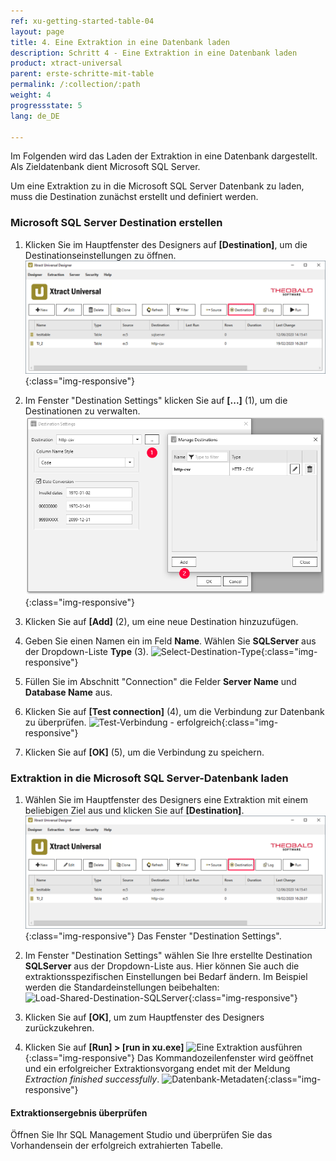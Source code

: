 ```yaml
---
ref: xu-getting-started-table-04
layout: page
title: 4. Eine Extraktion in eine Datenbank laden
description: Schritt 4 - Eine Extraktion in eine Datenbank laden
product: xtract-universal
parent: erste-schritte-mit-table
permalink: /:collection/:path
weight: 4
progressstate: 5
lang: de_DE

---
```

Im Folgenden wird das Laden der Extraktion in eine Datenbank dargestellt. Als Zieldatenbank dient Microsoft SQL Server. 

Um eine Extraktion zu in die Microsoft SQL Server Datenbank zu laden, muss die Destination zunächst erstellt und definiert werden.

### Microsoft SQL Server Destination erstellen

1. Klicken Sie im Hauptfenster des Designers auf **[Destination]**, um die Destinationseinstellungen zu öffnen.
![Laden d. Destination](/img/content/xu/xu_designer_destination.png){:class="img-responsive"}

2. Im Fenster "Destination Settings" klicken Sie auf **[...]** (1), um die Destinationen zu verwalten. 
![Laden-Manage-Destination](/img/content/destinations_load_manage_shared.png){:class="img-responsive"}

3. Klicken Sie auf **[Add]** (2), um eine neue Destination hinzuzufügen.

4. Geben Sie einen Namen ein im Feld **Name**. Wählen Sie **SQLServer** aus der Dropdown-Liste **Type** (3). 
![Select-Destination-Type](/img/content/destination_details_sqlserver.png){:class="img-responsive"}

5. Füllen Sie im Abschnitt "Connection" die Felder **Server Name** und **Database Name** aus. 
6. Klicken Sie auf **[Test connection]** (4), um die Verbindung zur Datenbank zu überprüfen. 
![Test-Verbindung - erfolgreich](/img/content/sqlserver_destination-details.png){:class="img-responsive"}

7. Klicken Sie auf **[OK]** (5), um die Verbindung zu speichern. 

### Extraktion in die Microsoft SQL Server-Datenbank laden

1. Wählen Sie im Hauptfenster des Designers eine Extraktion mit einem beliebigen Ziel aus und klicken Sie auf **[Destination]**. 
![Lade-Destinations](/img/content/xu/xu_designer_destination.png){:class="img-responsive"}
Das Fenster "Destination Settings".

2. Im Fenster "Destination Settings" wählen Sie Ihre erstellte Destination **SQLServer** aus der Dropdown-Liste aus. Hier können Sie auch die extraktionsspezifischen Einstellungen bei Bedarf ändern. Im Beispiel werden die Standardeinstellungen beibehalten:
![Load-Shared-Destination-SQLServer](/img/content/sqlserver_destination-settings.png){:class="img-responsive"}

9. Klicken Sie auf **[OK]**, um zum Hauptfenster des Designers zurückzukehren.       
4. Klicken Sie auf **[Run] > [run in xu.exe]** 
![Eine Extraktion ausführen](/img/content/run_extraction.png){:class="img-responsive"}
Das Kommandozeilenfenster wird geöffnet und ein erfolgreicher Extraktionsvorgang endet mit der Meldung *Extraction finished successfully*.
![Datenbank-Metadaten](/img/content/xu/konsole_run_in_xu_exe.png){:class="img-responsive"}


#### Extraktionsergebnis überprüfen
Öffnen Sie Ihr SQL Management Studio und überprüfen Sie das Vorhandensein  der erfolgreich extrahierten Tabelle. 

